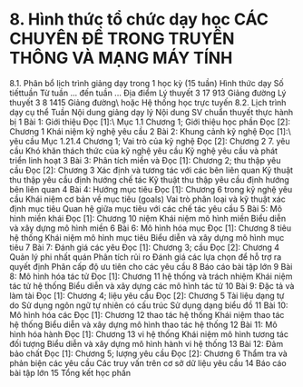 # 8. Hình thức tổ chức dạy học CÁC CHUYÊN ĐỀ TRONG TRUYỀN THÔNG VÀ MẠNG MÁY TÍNH
8.1. Phân bổ lịch trình giảng dạy trong 1 học kỳ (15 tuần) Hình thức dạy Số tiếttuần Từ tuần ... đến tuần ... Địa điểm Lý thuyết 3 17 913 Giảng đường Lý thuyết 3 8 1415 Giảng đường\ hoặc Hệ thống học trực tuyến 8.2. Lịch trình dạy cụ thể Tuần Nội dung giảng dạy lý Nội dung SV chuẩn thuyết thực hành bị 1 Bài 1: Giới thiệu Đọc \[1\]:\ Mục 1.1 Chương 1; Giới thiệu học phần Đọc \[2\]: Chương 1 Khái niệm kỹ nghệ yêu cầu 2 Bài 2: Khung cảnh kỹ nghệ Đọc \[1\]:\ yêu cầu Mục 1.21.4 Chương 1; Vai trò của kỹ nghệ Đọc \[2\]: Chương 2 7. yêu cầu Khó khăn thách thức của kỹ nghệ yêu cầu Kỹ nghệ yêu cầu và phát triển linh hoạt 3 Bài 3: Phân tích miền và Đọc \[1\]: Chương 2; thu thập yêu cầu Đọc \[2\]: Chương 3 Xác định và tương tác với các bên liên quan Kỹ thuật thu thập yêu cầu định hướng chế tác Kỹ thuật thu thập yêu cầu định hướng bên liên quan 4 Bài 4: Hướng mục tiêu Đọc \[1\]: Chương 6 trong kỹ nghệ yêu cầu Khái niệm cơ bản về mục tiêu (goals) Vai trò phân loại và kỹ thuật xác định mục tiêu Quan hệ giữa mục tiêu với các chế tác yêu cầu 5 Bài 5: Mô hình miền khái Đọc \[1\]: Chương 10 niệm Khái niệm mô hình miền Biểu diễn và xây dựng mô hình miền 6 Bài 6: Mô hình hóa mục Đọc \[1\]: Chương 8 tiêu hệ thống Khái niệm mô hình mục tiêu Biểu diễn và xây dựng mô hình mục tiêu 7 Bài 7: Đánh giá các yêu Đọc \[1\]: Chương 3; cầu Đọc \[2\]: Chương 4 Quản lý phi nhất quán Phân tích rủi ro Đánh giá các lựa chọn để hỗ trợ ra quyết định Phân cấp độ ưu tiên cho các yêu cầu 8 Báo cáo bài tập lớn 9 Bài 8: Mô hình hóa tác tử Đọc \[1\]: Chương 11 hệ thống và trách nhiệm Khái niệm tác tử hệ thống Biểu diễn và xây dựng các mô hình tác tử 10 Bài 9: Đặc tả và làm tài Đọc \[1\]: Chương 4; liệu yêu cầu Đọc \[2\]: Chương 5 Tài liệu dạng tự do Sử dụng ngôn ngữ tự nhiên có cấu trúc Sử dụng dạng biểu đồ 11 Bài 10: Mô hình hóa các Đọc \[1\]: Chương 12 thao tác hệ thống Khái niệm thao tác hệ thống Biểu diễn và xây dựng mô hình thao tác hệ thống 12 Bài 11: Mô hình hóa hành Đọc \[1\]: Chương 13 vi hệ thống Khái niệm mô hình tương tác đối tượng Biểu diễn và xây dựng mô hình hành vi hệ thống 13 Bài 12: Đảm bảo chất Đọc \[1\]: Chương 5; lượng yêu cầu Đọc \[2\]: Chương 6 Thẩm tra và phản biện các yêu cầu Các truy vấn trên cơ sở dữ liệu yêu cầu 14 Báo cáo bài tập lớn 15 Tổng kết học phần
